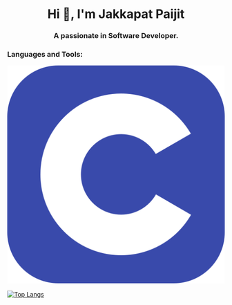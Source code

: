 <h1 align="center">Hi 👋, I'm Jakkapat Paijit</h1>
<h3 align="center">A passionate in Software Developer.</h3>


<p align="left">
</p>

<h3 align="left">Languages and Tools:</h3>
<p align="left">
  <a>
    <img src="https://github.com/tandpfun/skill-icons/raw/main/icons/C.svg" alt="c" />
  </a>
</p>

[![Top Langs](https://github-readme-stats.vercel.app/api/top-langs/?username=Bourbxn&layout=compact)](https://github.com/anuraghazra/github-readme-stats)
